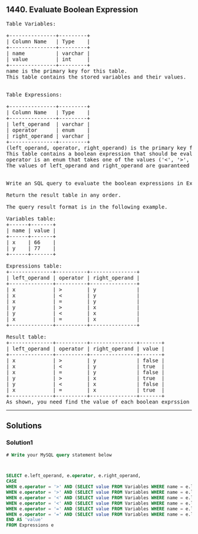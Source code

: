 ## 1440. Evaluate Boolean Expression
<pre>
Table Variables:

+---------------+---------+
| Column Name   | Type    |
+---------------+---------+
| name          | varchar |
| value         | int     |
+---------------+---------+
name is the primary key for this table.
This table contains the stored variables and their values.
 

Table Expressions:

+---------------+---------+
| Column Name   | Type    |
+---------------+---------+
| left_operand  | varchar |
| operator      | enum    |
| right_operand | varchar |
+---------------+---------+
(left_operand, operator, right_operand) is the primary key for this table.
This table contains a boolean expression that should be evaluated.
operator is an enum that takes one of the values ('<', '>', '=')
The values of left_operand and right_operand are guaranteed to be in the Variables table.
 

Write an SQL query to evaluate the boolean expressions in Expressions table.

Return the result table in any order.

The query result format is in the following example.

Variables table:
+------+-------+
| name | value |
+------+-------+
| x    | 66    |
| y    | 77    |
+------+-------+

Expressions table:
+--------------+----------+---------------+
| left_operand | operator | right_operand |
+--------------+----------+---------------+
| x            | >        | y             |
| x            | <        | y             |
| x            | =        | y             |
| y            | >        | x             |
| y            | <        | x             |
| x            | =        | x             |
+--------------+----------+---------------+

Result table:
+--------------+----------+---------------+-------+
| left_operand | operator | right_operand | value |
+--------------+----------+---------------+-------+
| x            | >        | y             | false |
| x            | <        | y             | true  |
| x            | =        | y             | false |
| y            | >        | x             | true  |
| y            | <        | x             | false |
| x            | =        | x             | true  |
+--------------+----------+---------------+-------+
As shown, you need find the value of each boolean exprssion in the table using the variables table.
</pre>

---------------------------------------------

## Solutions
### Solution1
```sql
# Write your MySQL query statement below



SELECT e.left_operand, e.operator, e.right_operand,
CASE
WHEN e.operator = '>' AND (SELECT value FROM Variables WHERE name = e.left_operand) > (SELECT value FROM Variables WHERE name = e.right_operand) THEN 'true'
WHEN e.operator = '>' AND (SELECT value FROM Variables WHERE name = e.left_operand) <= (SELECT value FROM Variables WHERE name = e.right_operand) THEN 'false'
WHEN e.operator = '<' AND (SELECT value FROM Variables WHERE name = e.left_operand) < (SELECT value FROM Variables WHERE name = e.right_operand) THEN 'true'
WHEN e.operator = '<' AND (SELECT value FROM Variables WHERE name = e.left_operand) >= (SELECT value FROM Variables WHERE name = e.right_operand) THEN 'false'
WHEN e.operator = '=' AND (SELECT value FROM Variables WHERE name = e.left_operand) = (SELECT value FROM Variables WHERE name = e.right_operand) THEN 'true'
WHEN e.operator = '=' AND (SELECT value FROM Variables WHERE name = e.left_operand) <> (SELECT value FROM Variables WHERE name = e.right_operand) THEN 'false'
END AS 'value'
FROM Expressions e
```


